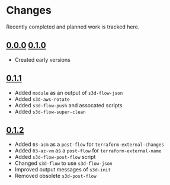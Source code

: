 # Changes
Recently completed and planned work is tracked here.

## [0.0.0](.) [0.1.0](.)
- Created early versions

## [0.1.1](.)
- Added `module` as an output of `s3d-flow-json`
- Added `s3d-aws-rotate`
- Added `s3d-flow-push` and assocated scripts
- Added `s3d-flow-super-clean`

## [0.1.2](.)
- Added `03-acm` as a `post-flow` for `terraform-external-changes`
- Added `03-az-vm` as a `post-flow` for `terraform-external-name`
- Added `s3d-flow-post-flow` script
- Changed `s3d-flow` to use `s3d-flow-json`
- Improved output messages of `s3d-init`
- Removed obsolete `s3d-post-flow`
